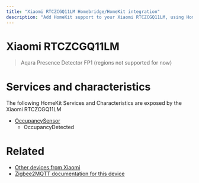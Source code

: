 ```yaml
---
title: "Xiaomi RTCZCGQ11LM Homebridge/HomeKit integration"
description: "Add HomeKit support to your Xiaomi RTCZCGQ11LM, using Homebridge, Zigbee2MQTT and homebridge-z2m."
---
```

<!---
This file has been GENERATED using src/docgen/docgen.ts
DO NOT EDIT THIS FILE MANUALLY!
-->
# Xiaomi RTCZCGQ11LM
> Aqara Presence Detector FP1 (regions not supported for now)


# Services and characteristics
The following HomeKit Services and Characteristics are exposed by
the Xiaomi RTCZCGQ11LM

* [OccupancySensor](../../sensors.md)
  * OccupancyDetected


# Related
* [Other devices from Xiaomi](../index.md#xiaomi)
* [Zigbee2MQTT documentation for this device](https://www.zigbee2mqtt.io/devices/RTCZCGQ11LM.html)